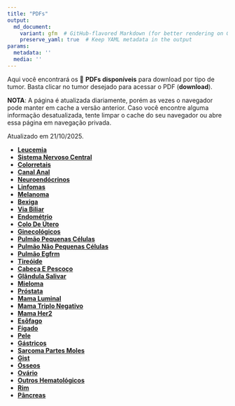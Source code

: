 ```yaml
---
title: "PDFs"
output: 
  md_document:
    variant: gfm  # GitHub-flavored Markdown (for better rendering on GitHub)
    preserve_yaml: true  # Keep YAML metadata in the output
params:
  metadata: ''
  media: ''
---
```


<script async src="https://scripts.simpleanalyticscdn.com/latest.js"></script>

Aqui você encontrará os 📝 **PDFs disponíveis** para download por tipo
de tumor. Basta clicar no tumor desejado para acessar o PDF
(**download**).

**NOTA**: A página é atualizada diariamente, porém as vezes o navegador
pode manter em cache a versão anterior. Caso você encontre alguma
informação desatualizada, tente limpar o cache do seu navegador ou abre
essa página em navegação privada.

Atualizado em 21/10/2025.

- [**Leucemia**](https://coeoralmeds-e768.restdb.io/media/68f717d40d20f7250003b95a?download=true)
- [**Sistema Nervoso
  Central**](https://coeoralmeds-e768.restdb.io/media/68f717d50d20f7250003b95e?download=true)
- [**Colorretais**](https://coeoralmeds-e768.restdb.io/media/68f717d90d20f7250003b962?download=true)
- [**Canal
  Anal**](https://coeoralmeds-e768.restdb.io/media/68f717da0d20f7250003b964?download=true)
- [**Neuroendócrinos**](https://coeoralmeds-e768.restdb.io/media/68f717dc0d20f7250003b966?download=true)
- [**Linfomas**](https://coeoralmeds-e768.restdb.io/media/68f717de0d20f7250003b968?download=true)
- [**Melanoma**](https://coeoralmeds-e768.restdb.io/media/68f717df0d20f7250003b96a?download=true)
- [**Bexiga**](https://coeoralmeds-e768.restdb.io/media/68f717e10d20f7250003b96c?download=true)
- [**Via
  Biliar**](https://coeoralmeds-e768.restdb.io/media/68f717e20d20f7250003b96e?download=true)
- [**Endométrio**](https://coeoralmeds-e768.restdb.io/media/68f717e40d20f7250003b971?download=true)
- [**Colo De
  Útero**](https://coeoralmeds-e768.restdb.io/media/68f717e60d20f7250003b973?download=true)
- [**Ginecológicos**](https://coeoralmeds-e768.restdb.io/media/68f717e80d20f7250003b975?download=true)
- [**Pulmão Pequenas
  Células**](https://coeoralmeds-e768.restdb.io/media/68f717e90d20f7250003b976?download=true)
- [**Pulmão Não Pequenas
  Células**](https://coeoralmeds-e768.restdb.io/media/68f717eb0d20f7250003b979?download=true)
- [**Pulmão
  Egfrm**](https://coeoralmeds-e768.restdb.io/media/68f717ed0d20f7250003b97b?download=true)
- [**Tireóide**](https://coeoralmeds-e768.restdb.io/media/68f717f00d20f7250003b97f?download=true)
- [**Cabeça E
  Pescoço**](https://coeoralmeds-e768.restdb.io/media/68f717f20d20f7250003b980?download=true)
- [**Glândula
  Salivar**](https://coeoralmeds-e768.restdb.io/media/68f717f30d20f7250003b982?download=true)
- [**Mieloma**](https://coeoralmeds-e768.restdb.io/media/68f717f50d20f7250003b984?download=true)
- [**Próstata**](https://coeoralmeds-e768.restdb.io/media/68f717f60d20f7250003b986?download=true)
- [**Mama
  Luminal**](https://coeoralmeds-e768.restdb.io/media/68f717fa0d20f7250003b98a?download=true)
- [**Mama Triplo
  Negativo**](https://coeoralmeds-e768.restdb.io/media/68f717fb0d20f7250003b98c?download=true)
- [**Mama
  Her2**](https://coeoralmeds-e768.restdb.io/media/68f717fd0d20f7250003b98e?download=true)
- [**Esôfago**](https://coeoralmeds-e768.restdb.io/media/68f717ff0d20f7250003b990?download=true)
- [**Fígado**](https://coeoralmeds-e768.restdb.io/media/68f718000d20f7250003b996?download=true)
- [**Pele**](https://coeoralmeds-e768.restdb.io/media/68f718020d20f7250003b998?download=true)
- [**Gástricos**](https://coeoralmeds-e768.restdb.io/media/68f718030d20f7250003b99a?download=true)
- [**Sarcoma Partes
  Moles**](https://coeoralmeds-e768.restdb.io/media/68f718050d20f7250003b99c?download=true)
- [**Gist**](https://coeoralmeds-e768.restdb.io/media/68f718070d20f7250003b99e?download=true)
- [**Ósseos**](https://coeoralmeds-e768.restdb.io/media/68f718080d20f7250003b9a0?download=true)
- [**Ovário**](https://coeoralmeds-e768.restdb.io/media/68f7180a0d20f7250003b9a2?download=true)
- [**Outros
  Hematológicos**](https://coeoralmeds-e768.restdb.io/media/68f7180b0d20f7250003b9a4?download=true)
- [**Rim**](https://coeoralmeds-e768.restdb.io/media/68f7180d0d20f7250003b9a7?download=true)
- [**Pâncreas**](https://coeoralmeds-e768.restdb.io/media/68f7180f0d20f7250003b9a9?download=true)
